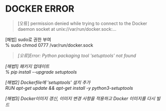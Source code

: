 # DOCKER ERROR

> [오류] permission denied while trying to connect to the Docker daemon socket at unix://var/run/docker.sock:...

[해법] sudo로 권한 부여  
    % sudo chmod 0777 /var/run/docker.sock

<var>

> [오류]Error: Python packaging tool 'setuptools' not found

[해법1] 패키지 업데이트  
    % pip install --upgrade setuptools

[해법2] Dockerfile에 'setuptools' 설치 추가  
    RUN apt-get update && apt-get install -y python3-setuptools

[해법3] Docker이미지 갱신, 이미지 변경 사항을 적용하고 Docker 이미지를 다시 빌드
